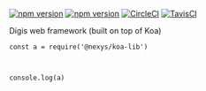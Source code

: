 [![npm version](https://badge.fury.io/js/%40nexys%2Fkoa-lib.svg)](https://www.npmjs.com/package/@nexys/koa-lib)
[![npm version](https://img.shields.io/npm/v/@nexys/koa-lib.svg)](https://www.npmjs.com/package/@nexys/koa-lib)
[![CircleCI](https://circleci.com/gh/Nexysweb/koa-lib.svg?style=svg)](https://circleci.com/gh/Nexysweb/koa-lib)
[![TavisCI](https://travis-ci.com/Nexysweb/koa-lib.svg?branch=master)](https://travis-ci.com/Nexysweb/koa-lib)

Digis web framework (built on top of Koa)

```
const a = require('@nexys/koa-lib')



console.log(a)
```

